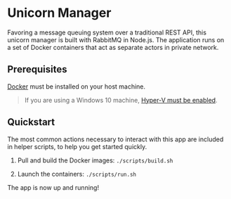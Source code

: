 # Unicorn Manager
Favoring a message queuing system over a traditional REST API, this unicorn 
manager is built with RabbitMQ in Node.js. The application runs on a set of 
Docker containers that act as separate actors in private network.

## Prerequisites
[Docker](https://docs.docker.com/install/#supported-platforms) must be 
installed on your host machine.
> If you are using a Windows 10 machine, 
[Hyper-V must be enabled](https://docs.microsoft.com/en-us/virtualization/hyper-v-on-windows/quick-start/enable-hyper-v).

## Quickstart
The most common actions necessary to interact with this app are included in 
helper scripts, to help you get started quickly.

1) Pull and build the Docker images: `./scripts/build.sh`

2) Launch the containers: `./scripts/run.sh`

The app is now up and running!